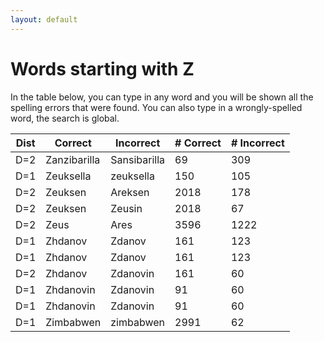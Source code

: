 ```yaml
---
layout: default
---
```


# Words starting with Z

In the table below, you can type in any word and you will be shown all the spelling errors that were found. You can also type in a wrongly-spelled word, the search is global.

<table id="spelltable" class="display">
<thead>
<tr>
<th>Dist</th>
<th>Correct</th>
<th>Incorrect</th>
<th># Correct</th>
<th># Incorrect</th>
</tr>
</thead>
<tbody>

<tr><td>D=2</td><td>Zanzibarilla</td><td>Sansibarilla</td><td>69</td><td>309</td></tr>

<tr><td>D=1</td><td>Zeuksella</td><td>zeuksella</td><td>150</td><td>105</td></tr>

<tr><td>D=2</td><td>Zeuksen</td><td>Areksen</td><td>2018</td><td>178</td></tr>

<tr><td>D=2</td><td>Zeuksen</td><td>Zeusin</td><td>2018</td><td>67</td></tr>

<tr><td>D=2</td><td>Zeus</td><td>Ares</td><td>3596</td><td>1222</td></tr>

<tr><td>D=1</td><td>Zhdanov</td><td>Zdanov</td><td>161</td><td>123</td></tr>

<tr><td>D=1</td><td>Zhdanov</td><td>Zdanov</td><td>161</td><td>123</td></tr>

<tr><td>D=2</td><td>Zhdanov</td><td>Zdanovin</td><td>161</td><td>60</td></tr>

<tr><td>D=1</td><td>Zhdanovin</td><td>Zdanovin</td><td>91</td><td>60</td></tr>

<tr><td>D=1</td><td>Zhdanovin</td><td>Zdanovin</td><td>91</td><td>60</td></tr>

<tr><td>D=1</td><td>Zimbabwen</td><td>zimbabwen</td><td>2991</td><td>62</td></tr>

</tbody>
</table>

<script type="text/javascript">
$(document).ready( function () {
    $('#spelltable').DataTable({ autoFill: true });
} );
</script>
